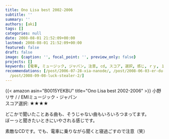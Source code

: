 ```yaml
---
title: Ono Lisa best 2002-2006
subtitle: ''
summary: ''
authors: [aki]
tags: []
categories: null
date: 2008-08-01 21:52:09+00:00
lastmod: 2008-08-01 21:52:09+00:00
featured: false
draft: false
image: {caption: '', focal_point: '', preview_only: false}
projects: []
keywords: [電車, ミュージック, ジャパン, 注意, cd, スコア, 選択, 感じ, ｒｙ, １６]
recommendations: [/post/2006-07-28-xia-nanode/, /post/2008-06-03-er-du-qin-qian/,
  /post/2008-09-08-luck-stealer-2/]
---
```

{{< amazon asin="B0015YEKBU" title="Ono Lisa best 2002-2006" >}}
小野リサ / / EMIミュージック・ジャパン  
スコア選択: ★★★★  
  
どこかで聞いたことある曲も、そうじゃない曲もいろいろつまってます。  
ぼーっと聞きたいときにいやされる感じです。  
  
素敵なCDです。でも、電車に乗りながら聞くと寝過ごすので注意（笑）


